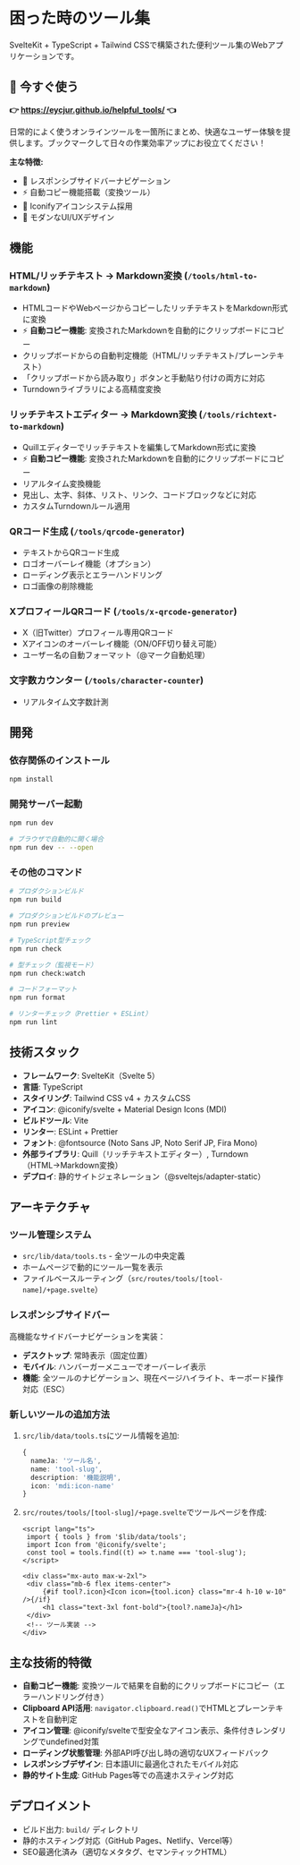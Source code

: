 # 困った時のツール集

SvelteKit + TypeScript + Tailwind CSSで構築された便利ツール集のWebアプリケーションです。

## 🚀 今すぐ使う

**👉 https://eycjur.github.io/helpful_tools/ 👈**

日常的によく使うオンラインツールを一箇所にまとめ、快適なユーザー体験を提供します。ブックマークして日々の作業効率アップにお役立てください！

**主な特徴:**

- 📱 レスポンシブサイドバーナビゲーション
- ⚡ 自動コピー機能搭載（変換ツール）
- 🎨 Iconifyアイコンシステム採用
- 🌟 モダンなUI/UXデザイン

## 機能

### HTML/リッチテキスト → Markdown変換 (`/tools/html-to-markdown`)

- HTMLコードやWebページからコピーしたリッチテキストをMarkdown形式に変換
- ⚡ **自動コピー機能**: 変換されたMarkdownを自動的にクリップボードにコピー
- クリップボードからの自動判定機能（HTML/リッチテキスト/プレーンテキスト）
- 「クリップボードから読み取り」ボタンと手動貼り付けの両方に対応
- Turndownライブラリによる高精度変換

### リッチテキストエディター → Markdown変換 (`/tools/richtext-to-markdown`)

- Quillエディターでリッチテキストを編集してMarkdown形式に変換
- ⚡ **自動コピー機能**: 変換されたMarkdownを自動的にクリップボードにコピー
- リアルタイム変換機能
- 見出し、太字、斜体、リスト、リンク、コードブロックなどに対応
- カスタムTurndownルール適用

### QRコード生成 (`/tools/qrcode-generator`)

- テキストからQRコード生成
- ロゴオーバーレイ機能（オプション）
- ローディング表示とエラーハンドリング
- ロゴ画像の削除機能

### XプロフィールQRコード (`/tools/x-qrcode-generator`)

- X（旧Twitter）プロフィール専用QRコード
- Xアイコンのオーバーレイ機能（ON/OFF切り替え可能）
- ユーザー名の自動フォーマット（@マーク自動処理）

### 文字数カウンター (`/tools/character-counter`)

- リアルタイム文字数計測

## 開発

### 依存関係のインストール

```bash
npm install
```

### 開発サーバー起動

```bash
npm run dev

# ブラウザで自動的に開く場合
npm run dev -- --open
```

### その他のコマンド

```bash
# プロダクションビルド
npm run build

# プロダクションビルドのプレビュー
npm run preview

# TypeScript型チェック
npm run check

# 型チェック（監視モード）
npm run check:watch

# コードフォーマット
npm run format

# リンターチェック（Prettier + ESLint）
npm run lint
```

## 技術スタック

- **フレームワーク**: SvelteKit（Svelte 5）
- **言語**: TypeScript
- **スタイリング**: Tailwind CSS v4 + カスタムCSS
- **アイコン**: @iconify/svelte + Material Design Icons (MDI)
- **ビルドツール**: Vite
- **リンター**: ESLint + Prettier
- **フォント**: @fontsource (Noto Sans JP, Noto Serif JP, Fira Mono)
- **外部ライブラリ**: Quill（リッチテキストエディター）, Turndown（HTML→Markdown変換）
- **デプロイ**: 静的サイトジェネレーション（@sveltejs/adapter-static）

## アーキテクチャ

### ツール管理システム

- `src/lib/data/tools.ts` - 全ツールの中央定義
- ホームページで動的にツール一覧を表示
- ファイルベースルーティング（`src/routes/tools/[tool-name]/+page.svelte`）

### レスポンシブサイドバー

高機能なサイドバーナビゲーションを実装：

- **デスクトップ**: 常時表示（固定位置）
- **モバイル**: ハンバーガーメニューでオーバーレイ表示
- **機能**: 全ツールのナビゲーション、現在ページハイライト、キーボード操作対応（ESC）

### 新しいツールの追加方法

1. `src/lib/data/tools.ts`にツール情報を追加:

   ```typescript
   {
     nameJa: 'ツール名',
     name: 'tool-slug',
     description: '機能説明',
     icon: 'mdi:icon-name'
   }
   ```

2. `src/routes/tools/[tool-slug]/+page.svelte`でツールページを作成:

   ```svelte
   <script lang="ts">
   	import { tools } from '$lib/data/tools';
   	import Icon from '@iconify/svelte';
   	const tool = tools.find((t) => t.name === 'tool-slug');
   </script>

   <div class="mx-auto max-w-2xl">
   	<div class="mb-6 flex items-center">
   		{#if tool?.icon}<Icon icon={tool.icon} class="mr-4 h-10 w-10" />{/if}
   		<h1 class="text-3xl font-bold">{tool?.nameJa}</h1>
   	</div>
   	<!-- ツール実装 -->
   </div>
   ```

## 主な技術的特徴

- **自動コピー機能**: 変換ツールで結果を自動的にクリップボードにコピー（エラーハンドリング付き）
- **Clipboard API活用**: `navigator.clipboard.read()`でHTMLとプレーンテキストを自動判定
- **アイコン管理**: @iconify/svelteで型安全なアイコン表示、条件付きレンダリングでundefined対策
- **ローディング状態管理**: 外部API呼び出し時の適切なUXフィードバック
- **レスポンシブデザイン**: 日本語UIに最適化されたモバイル対応
- **静的サイト生成**: GitHub Pages等での高速ホスティング対応

## デプロイメント

- ビルド出力: `build/` ディレクトリ
- 静的ホスティング対応（GitHub Pages、Netlify、Vercel等）
- SEO最適化済み（適切なメタタグ、セマンティックHTML）
